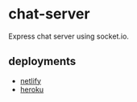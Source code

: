 # chat-server
Express chat server using socket.io.

## deployments

* [netlify](https://62c0ec868f35912bc8b9b70b--keen-bonbon-a23675.netlify.app)
* [heroku](https://code-401-chat-server-app.herokuapp.com)

